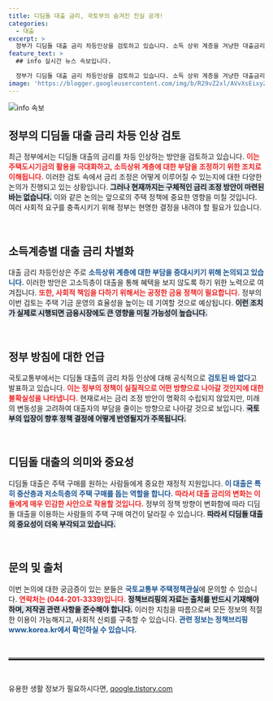 ```yaml
---
title: 디딤돌 대출 금리, 국토부의 숨겨진 진실 공개!
categories:
  - 대출
excerpt: >
  정부가 디딤돌 대출 금리 차등인상을 검토하고 있습니다. 소득 상위 계층을 겨냥한 대출금리 인상 방안이 주목받고 있는 가운데, 향후 주택 시장에 미칠 영향은? 클릭해서 자세히 알아보세요!
feature_text: >
  ## info 실시간 뉴스 속보입니다.

  정부가 디딤돌 대출 금리 차등인상을 검토하고 있습니다. 소득 상위 계층을 겨냥한 대출금리 인상 방안이 주목받고 있는 가운데, 향후 주택 시장에 미칠 영향은? 클릭해서 자세히 알아보세요!
image: 'https://blogger.googleusercontent.com/img/b/R29vZ2xl/AVvXsEixyZcFfHzMRdzZMjFBmAUKJYCLCGyLL1o632UiGVXcaFdKo_bkvkuCioo0uUKlGfBVcT3P84aROyZIXSBEx3Aw5nCQ3pTgDom1WDC4m8eifvWiAmWEEVb4x6G_l8C0QH225ldMjyaFvpxGEBGNO37VmDTDMHGhJPq73UglMfDca1-0aw/s1600/blogspot.png'
---
```


<p><img src="https://blogger.googleusercontent.com/img/b/R29vZ2xl/AVvXsEixyZcFfHzMRdzZMjFBmAUKJYCLCGyLL1o632UiGVXcaFdKo_bkvkuCioo0uUKlGfBVcT3P84aROyZIXSBEx3Aw5nCQ3pTgDom1WDC4m8eifvWiAmWEEVb4x6G_l8C0QH225ldMjyaFvpxGEBGNO37VmDTDMHGhJPq73UglMfDca1-0aw/s1600/blogspot.png" alt="info 속보" /></p>

<h2 data-ke-size="size26">정부의 디딤돌 대출 금리 차등 인상 검토</h2>

<p data-ke-size="size16">최근 정부에서는 디딤돌 대출의 금리를 차등 인상하는 방안을 검토하고 있습니다. <b><span style="color: #ee2323;">이는 주택도시기금의 활용을 극대화하고, 소득상위 계층에 대한 부담을 조정하기 위한 조치로 이해됩니다.</span></b> 이러한 검토 속에서 금리 조정은 어떻게 이루어질 수 있는지에 대한 다양한 논의가 진행되고 있는 상황입니다. <b><span style="background-color: #21538527;">그러나 현재까지는 구체적인 금리 조정 방안이 마련된 바는 없습니다.</span></b> 이와 같은 논의는 앞으로의 주택 정책에 중요한 영향을 미칠 것입니다. 여러 사회적 요구를 충족시키기 위해 정부는 현명한 결정을 내려야 할 필요가 있습니다.</p>

<p data-ke-size="size16">&nbsp;</p>

<h2 data-ke-size="size26">소득계층별 대출 금리 차별화</h2>

<p data-ke-size="size16">대출 금리 차등인상은 주로 <b><span style="color: #1a5490;">소득상위 계층에 대한 부담을 증대시키기 위해 논의되고 있습니다.</span></b> 이러한 방안은 고소득층이 대출을 통해 혜택을 보지 않도록 하기 위한 노력으로 여겨집니다. <b><span style="color: #ee2323;">또한, 사회적 책임을 다하기 위해서는 공정한 금융 정책이 필요합니다.</span></b> 정부의 이번 검토는 주택 기금 운영의 효율성을 높이는 데 기여할 것으로 예상됩니다. <b><span style="background-color: #21538527;">이런 조치가 실제로 시행되면 금융시장에도 큰 영향을 미칠 가능성이 높습니다.</span></b></p>

<p data-ke-size="size16">&nbsp;</p>

<h2 data-ke-size="size26">정부 방침에 대한 언급</h2>

<p data-ke-size="size16">국토교통부에서는 디딤돌 대출의 금리 차등 인상에 대해 공식적으로 <b><span style="color: #1a5490;">검토된 바 없다</span></b>고 발표하고 있습니다. <b><span style="color: #ee2323;">이는 정부의 정책이 실질적으로 어떤 방향으로 나아갈 것인지에 대한 불확실성을 나타냅니다.</span></b> 현재로서는 금리 조정 방안이 명확히 수립되지 않았지만, 미래의 변동성을 고려하여 대출자의 부담을 줄이는 방향으로 나아갈 것으로 보입니다. <b><span style="background-color: #21538527;">국토부의 입장이 향후 정책 결정에 어떻게 반영될지가 주목됩니다.</span></b></p>

<p data-ke-size="size16">&nbsp;</p>

<h2 data-ke-size="size26">디딤돌 대출의 의미와 중요성</h2>

<p data-ke-size="size16">디딤돌 대출은 주택 구매를 원하는 사람들에게 중요한 재정적 지원입니다. <b><span style="color: #1a5490;">이 대출은 특히 중산층과 저소득층의 주택 구매를 돕는 역할을 합니다.</span></b> <b><span style="color: #ee2323;">따라서 대출 금리의 변화는 이들에게 매우 민감한 사안으로 작용할 것입니다.</span></b> 정부의 정책 방향이 변화함에 따라 디딤돌 대출을 이용하는 사람들의 주택 구매 여건이 달라질 수 있습니다. <b><span style="background-color: #21538527;">따라서 디딤돌 대출의 중요성이 더욱 부각되고 있습니다.</span></b></p>

<p data-ke-size="size16">&nbsp;</p>

<h2 data-ke-size="size26">문의 및 출처</h2>

<p data-ke-size="size16">이번 논의에 대한 궁금증이 있는 분들은 <b><span style="color: #1a5490;">국토교통부 주택정책관실</span></b>에 문의할 수 있습니다. <b><span style="color: #ee2323;">연락처는 (044-201-3339)입니다.</span></b> <b><span style="background-color: #21538527;">정책브리핑의 자료는 출처를 반드시 기재해야 하며, 저작권 관련 사항을 준수해야 합니다.</span></b> 이러한 지침을 따름으로써 모든 정보의 적절한 이용이 가능해지고, 사회적 신뢰를 구축할 수 있습니다. <b><span style="color: #1a5490;">관련 정보는 정책브리핑 www.korea.kr에서 확인하실 수 있습니다.</span></b></p>

<p data-ke-size="size16">&nbsp;</p>

<hr style="height:3px; border:none; border-top:3px solid #aaa;" />

<p data-ke-size="size16">&nbsp;</p>
유용한 생활 정보가 필요하시다면, <a href="https://qoogle.tistory.com" rel="dofollow">qoogle.tistory.com</a>


